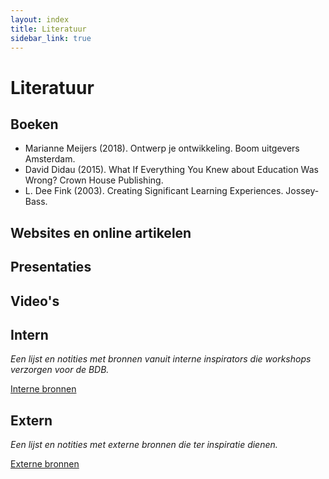 ```yaml
---
layout: index
title: Literatuur
sidebar_link: true
---
```


# Literatuur

## Boeken

* Marianne Meijers (2018). Ontwerp je ontwikkeling. Boom uitgevers Amsterdam.
* David Didau (2015). What If Everything You Knew about Education Was Wrong? Crown House Publishing.
* L. Dee Fink (2003). Creating Significant Learning Experiences. Jossey-Bass.

## Websites en online artikelen

## Presentaties

## Video's


## Intern

*Een lijst en notities met bronnen vanuit interne inspirators die workshops verzorgen voor de BDB.*

[Interne bronnen](../literatuur/intern)

## Extern

*Een lijst en notities met externe bronnen die ter inspiratie dienen.*

[Externe bronnen](../literatuur/extern)
